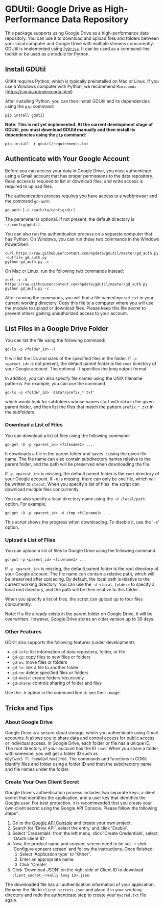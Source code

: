 # GDUtil: Google Drive as High-Performance Data Repository

This package supports using Google Drive as a high-performance data repository. You can use it to download and upload files and folders between your local computer and Google Drive with multiple streams concurrently. GDUtil is implemented using [`PyDrive`](https://pypi.python.org/pypi/PyDrive). It can be used as a command-line toolkit or be used as a module for Python.

## Install GDUtil
GitKit requires Python, which is typically preinstalled on Mac or Linux. If you use a Windows computer with Python, we recommend `Miniconda` (https://conda.io/miniconda.html).

After installing Python, you can then install GDUtil and its dependencies using the `pip` command:

```
pip install gdutil
```

**Note: This is not yet implemented. At the current development stage of GDUtil, you must download GDUtil manually and then install its dependencies using the `pip` command:**

```
pip install -r gdutil/requirements.txt
```

## Authenticate with Your Google Account
Before you can access your data in Google Drive, you must authenticate using a Gmail account that has proper permissions to the data repository. Read access is required to list or download files, and write access is required to upload files.

The authentication process requires you have access to a webbrowser and the command `gd-auth`:

```
gd-auth [-c /path/to/config/dir]
```

The parameter is optional. If not present, the default directory is `~/.config/gdutil`.

You can also run the authentication process on a separate computer that has Python. On Windows, you can run these two commands in the Windows PowerShell:

```
curl https://raw.githubusercontent.com/hpdata/gdutil/master/gd_auth.py -outfile gd_auth.py
python gd_auth.py -c .
```

On Mac or Linux, run the following two commands instead:

```
curl -s -O https://raw.githubusercontent.com/hpdata/gdutil/master/gd_auth.py
python gd_auth.py -c .
```

After running the commands, you will find a file named `mycred.txt` in your current working directory. Copy this file to a computer where you will use the module to upload or download files. Please keep this file secret to prevent others gaining unauthorized access to your account.

## List Files in a Google Drive Folder
You can list the file using the following command:

```
gd-ls -p <folder_id> -l
```
It will list the IDs and sizes of the specified files in the folder. If `-p <parent_id>` is not present, the default parent folder is the `root` directory of your Google account. The optional `-l` specifies the long output format.

In addition, you can also specify file names using the UNIX filename patterns. For example, you can use the command

```
gd-ls -p <folder_id> 'data*/prefix_*.txt'
```
which would look for subfolders whose names start with `data` in the given parent folder, and then list the files that match the pattern `prefix_*.txt` in the subfolders.

### Download a List of Files
You can download a list of files using the following command:

```
gd-get -O -p <parent_id> <filename1> ...
```
It downloads a file in the parent folder and saves it using the given file name. The file name can also contain subdirectory names relative to the parent folder, and the path will be preserved when downloading the file.

If `-p <parent_id>` is missing, the default parent folder is the `root` directory of your Google account. If `-O` is missing, there can only be one file, which will be written to `stdout`. When you specify a list of files, the script can download multiple files concurrently.

You can also specify a local directory name using the `-d /local/path` option. For example,

```
gd-get -O -p <parent_id> -d /tmp <filename1> ...
```
This script shows the progress when downloading. To disable it, use the '-s' option.

### Upload a List of Files
You can upload a list of files to Google Drive using the following command:

```
gd-put -p <parent_id> <filename1> ...
```
If `-p <parent_id>` is missing, the default parent folder is the root directory of your Google account. The file name can contain a relative path, which will be preserved after uploading. By default, the local path is relative to the current working directory. You can use the `-d <local_folder>` to specify a local root directory, and the path will be then relative to this folder.

When you specify a list of files, the script can upload up to four files concurrently.

Note: If a file already exists in the parent folder on Google Drive, it will be overwritten. However, Google  Drive stores an older version up to 30 days.

### Other Features
GDKit also supports the following features (under development):

- `gd-info`: list information of data repository, folder, or file
- `gd-cp`: copy files to new files or folders
- `gd-mv`: move files or folders
- `gd-ln`: link a file to another folder
- `gd-rm`: delete specified files or folders
- `gd-mkdir`: create folders recursively
- `gd-share`: controls sharing of folder and files

Use the `-h` option in the command line to see their usage.

## Tricks and Tips
### About Google Drive
Google Drive is a secure cloud storage, which you authenticate using Gmail accounts. It allows you to share data and control access for public access or individual access. In Google Drive, each folder or file has a unique ID. The root directory of your account has the ID `root`. When you share a folder with someone, you will get a folder ID such as `0ByTwsK5_Tl_PemN0QVlYem11Y00`. The commands and functions in GDKit identify files and folder using a folder ID and then the subdirectory name and file names under the folder.

### Create Your Own Client Secret
Google Drive's authentication process includes two separate keys: a client secret that identifies the application, and a user key that identifies the Google user. For best protection, it is recommended that you create your own client secret using the Google API Console. Please follow the following steps":

1. Go to the [Google API Console](https://console.developers.google.com/iam-admin/projects) and create your own project.
2. Search for 'Drive API', select the entry, and click 'Enable'.
3. Select 'Credentials' from the left menu, click 'Create Credentials', select 'OAuth client ID'.
4. Now, the product name and consent screen need to be set -> click 'Configure consent screen' and follow the instructions. Once finished:
    1. Select 'Application type' to "Other".
    2. Enter an appropriate name.
    3. Click 'Create'.
5. Click 'Download JSON' on the right side of Client ID to download `client_secret_<really long ID>.json`.

The downloaded file has all authentication information of your application. Rename the file to `client_secrets.json` and place it in your working directory and redo the authenticate step to create your `mycred.txt` file again.
